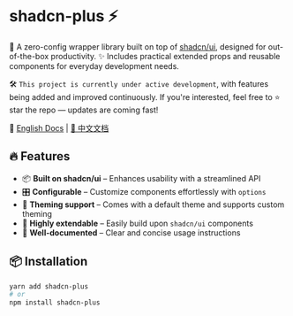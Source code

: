 # shadcn-plus ⚡️

🚀 A zero-config wrapper library built on top of [shadcn/ui](https://ui.shadcn.com/), designed for out-of-the-box productivity.
✨ Includes practical extended props and reusable components for everyday development needs.

🛠 `This project is currently under active development`, with features being added and improved continuously. If you're interested, feel free to ⭐️ star the repo — updates are coming fast!

📖 [English Docs](https://github.com/linyana/shadcn-plus/blob/main/README.md) | [📖 中文文档](https://github.com/linyana/shadcn-plus/blob/main/doc/cn/README.md)

## 🔥 Features

- 📦 **Built on shadcn/ui** – Enhances usability with a streamlined API
- 🎛️ **Configurable** – Customize components effortlessly with `options`
- 🌙 **Theming support** – Comes with a default theme and supports custom theming
- 💎 **Highly extendable** – Easily build upon `shadcn/ui` components
- 📖 **Well-documented** – Clear and concise usage instructions

## 📦 Installation

```sh
yarn add shadcn-plus
# or
npm install shadcn-plus
```
